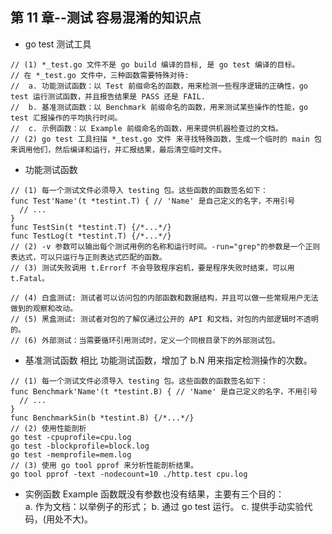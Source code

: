 ## 第 11 章--测试 容易混淆的知识点
* go test 测试工具
```
// (1) *_test.go 文件不是 go build 编译的目标, 是 go test 编译的目标。
// 在 *_test.go 文件中，三种函数需要特殊对待:
//  a. 功能测试函数：以 Test 前缀命名的函数，用来检测一些程序逻辑的正确性，go test 运行测试函数，并且报告结果是 PASS 还是 FAIL.
//  b. 基准测试函数：以 Benchmark 前缀命名的函数，用来测试某些操作的性能，go test 汇报操作的平均执行时间。
//  c. 示例函数：以 Example 前缀命名的函数，用来提供机器检查过的文档。
// (2) go test 工具扫描 *_test.go 文件 来寻找特殊函数，生成一个临时的 main 包来调用他们，然后编译和运行，并汇报结果，最后清空临时文件。
```
* 功能测试函数
```
// (1) 每一个测试文件必须导入 testing 包。这些函数的函数签名如下：
func Test'Name'(t *testint.T) { // 'Name' 是自己定义的名字，不用引号
  // ...
}
func TestSin(t *testint.T) {/*...*/}
func TestLog(t *testint.T) {/*...*/}
// (2) -v 参数可以输出每个测试用例的名称和运行时间。-run="grep"的参数是一个正则表达式，可以只运行与正则表达式匹配的函数。
// (3) 测试失败调用 t.Errorf 不会导致程序宕机，要是程序失败时结束，可以用t.Fatal。

// (4) 白盒测试: 测试者可以访问包的内部函数和数据结构，并且可以做一些常规用户无法做到的观察和改动。
// (5) 黑盒测试: 测试者对包的了解仅通过公开的 API 和文档，对包的内部逻辑时不透明的。
// (6) 外部测试：当需要循环引用测试时，定义一个同根目录下的外部测试包。
```
* 基准测试函数
相比 功能测试函数，增加了 b.N 用来指定检测操作的次数。
```
// (1) 每一个测试文件必须导入 testing 包。这些函数的函数签名如下：
func Benchmark'Name'(t *testint.B) { // 'Name' 是自己定义的名字，不用引号
  // ...
}
func BenchmarkSin(b *testint.B) {/*...*/}
// (2) 使用性能剖析
go test -cpuprofile=cpu.log
go test -blockprofile=block.log
go test -memprofile=mem.log
// (3) 使用 go tool pprof 来分析性能剖析结果。
go tool pprof -text -nodecount=10 ./http.test cpu.log 
```
* 实例函数
Example 函数既没有参数也没有结果，主要有三个目的：  
  a. 作为文档：以举例子的形式；
  b. 通过 go test 运行。
  c. 提供手动实验代码，(用处不大)。
